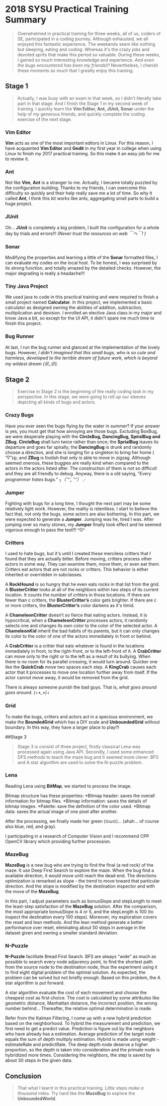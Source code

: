 # 2018 SYSU Practical Training Summary

>Overwhelmed in practical training for three weeks, all of us, coders of SE, participated in  a coding journey. Although exhausted, we all enjoyed this fantastic experience. The weekends seem like nothing but sleeping, eating and coding. Whereas it's the crazy jobs and devoted sprits that make this period so valuable. During these weeks, I gained so much interesting knowledge and experience. *And even the bugs encountered has been my friends!!!*  Nevertheless, I cherish these moments so much that I greatly enjoy this training.

## Stage 1

>Actually, I was busy with an exam in that week, so I didn't literally take part in that stage. And I finish the Stage 1 in my second week of training. I quickly learn the **Vim Editor, Ant, JUnit, Sonar** under the help of my generous friends, and quickly complete the coding exercise of the next stage.

### Vim Editor

**Vim** acts as one of the most important editors in Linux. For this reason, I have acquainted **Vim Editor** and **Gedit** in my first year in college when using Linux to finish my 2017 practical training. So this make it an easy job for me to review it.

### Ant

Not like **Vim**, **Ant** is a stranger to me. Actually, I became totally puzzled by the configuration building. Thanks to my friends, I can overcome this difficulty so quickly and their help really save me a lot of time. So why it called **Ant**, I think this kit works like ants, aggregating small parts to build a huge project.

### JUnit

Oh... **JUnit** is completely a big problem, I built the configuration for a whole day by trials and errors!!! *(Never trust the resources on web ￣へ￣! )* 

### Sonar

Modifying the properties and learning a little of the **Sonar** formatted files, I can evaluate my codes on the local host. To be honest, I was surprised by its strong function, and totally amazed by the detailed checks. However, the major degrading is really a headache!!!

### Tiny Java Project

We used java to code in this practical training and were required to finish a small project named **Calculator**. In this project, we implemented a basic calculator as designed owning the abilities of addition, subtraction, multiplication and devision. I enrolled an elective Java class in my major and know Java a bit, so except for the UI API, it didn't spare me much time to finish this project. 

### Bug Runner

At last, I run the bug runner and glanced at the implementation of the lovely bugs. However, *I didn't imagined that this small bugs, who is so cute and harmless, developed to the terrible dream of future work, which is beyond my wildest dream (＠_＠).*

## Stage 2

> Exercise in Stage 2 is the beginning of the really coding task in my perspective. In this stage, we were going to roll up our sleeves depicting all kinds of bugs and actors.

### Crazy Bugs

Have you ever seen the bugs flying by the water in summer? If your answer is yes, you must get that how annoying are those bugs. Excluding BoxBug, we were desperate playing with the **CircleBug, DancingBug, SpiralBug and ZBug**. **CircleBug** shall turn twice rather than once; the **SprialBug** leaves its departure and goes far spirally; the **DancingBug** is drunk and randomly choose a direction, and she is longing for a singleton to bring her home ( ‵▽′)ψ; and **ZBug** is foolish that only is able to move in zigzag. Although seemed onerous, these buggies are really kind when compared to the actors in the actors listed after. The construction of them is not so difficult and they are all friendly to debug. Anyway, there is a old saying, *"Every programmer hates bugs."  ╮（﹀_﹀）╭*

### Jumper

Fighting with bugs for a long time, I thought the next part may be some relatively light work. However, the reality is relentless. I start to believe the fact that, not only the bugs, some actors are also bothering. In this part, we were expected to generate a **Jumper**. Jumping was he, tired I was. After jumping over so many stones, my **Jumper** finally took effect and he seemed vigorous enough to pass the test!!! ^O^

### Critters

I used to hate bugs, but it's until I created these merciless critters that I found that they are actually bitter. Before moving, critters process other actors in some way. They can examine them, move them, or even eat them. Critters eat actors that are not rocks or critters. This behavior is either inherited or overridden in subclasses. 

A **RockHound** is so hungry that he even eats rocks in that list from the grid. A **BlusterCritter** looks at all of the neighbors within two steps of its current location. It counts the number of critters in those locations. If there are fewer than c critters, the **BlusterCritter’s** color gets brighter. If there are c or more critters, the **BlusterCritter’s** color darkens as it's timid.

A **ChameleonCritter** doesn’t so fierce that eating actors. Instead, it is hypocritical, when a **ChameleonCritter** processes actors, it randomly selects one and changes its own color to the color of the selected actor. A **ChameleonKid** inherit the bad habits of its parents, but it can only changes its color to the color of one of the actors immediately in front or behind.

A **CrabCritter** is a critter that eats whatever is found in the locations immediately in front, to the right-front, or to the left-front of it. A **CrabCritter** can move only to the right or to the left as a result of its bullying. When there is no room for its parallel crossing, it would turn around. Quicker one like the  **QuickCrab** move two spaces each step. A **KingCrab** causes each actor that it processes to move one location further away from itself. If the actor cannot move away, it would be removed from the grid.

There is always someone punish the bad guys. That is, *what goes around goes around. (ง •_•)ง*

### Grid

To make the bugs, critters and actors act in a specious environment, we make the **BoundedGrid** which has a DIY scale and **UnboundedGrid** without boundary. In this way, they have a larger place to play!!!

##Stage 3

>Stage 3 is consist of three project, firstly classical Lena was processed again using Java API. Secondly, I used some enhanced DFS methods to teach the maze bug and it seemed more clever. BFS and A star algorithm are used to solve the N-puzzle problem.

### Lena

Reading Lena using **BitMap**, we started to process the image.

Bitmap structure has these properties:
*Bitmap header: saves the overall information for bitmap files.
*Bitmap information: saves the details of bitmap images.
*Palette: save the definition of the color used.
*Bitmap data: saves the actual image of one pixel after another.

After the processing, we finally made her green (⊙ω⊙)... (ahah... of course also blue, red, and gray). 

I participating in a research of Computer Vision and I recommend CPP OpenCV library which providing further procession. 

### MazeBug

**MazeBug** is a new bug who are trying to find the final (a red rock) of the maze. It use Deep First Search to explore the maze. When the bug find a available direction, it would move until reach the dead end. The directions optimization is remarked as slope - the trend to move toward that particular direction. And the slope is modified by the destination inspector and with the move of the **MazeBug**.

In this part, I adjust parameters such as bonusSlope and stepLength to meet the least-step satisfaction of the **MazeBug** solution. After the comparison, the most appropriate bonusSlope is 4 or 5, and the stepLength is 100 (to inspect the destination every 100 steps). Moreover, my exploration covers the reset and lean methods. And the lean method generate a better performance over reset, eliminating about 50 steps in average in the dataset given and owning a smaller standard deviation.

### N-Puzzle

**N-Puzzle** facilitate Bread First Search. BFS are always "wide" as much as possible to search every node adjacency point, to find the shortest path from the source node to the destination node, thus the experiment using it to find eight digital problem of the optimal solution. As expected, the problem can be solved but not briefly enough. Based on this problem, the A star algorithm is put forward.

A star algorithm evaluate the cost of each movement and choose the cheapest cost as first choice. The cost is calculated by some attributes like geometric distance, Manhattan distance, the incorrect position, the wrong number behind... Thereafter, the relative optimal determination is made. 

Refer from the Kalman Filtering, I come up with a new hybrid prediction based on the neighborhood. To hybrid the measurement and prediction, we first need to get a predict value. Prediction is figure out by the neighbors who have already has a estimation. Average prediction of the target node equals the sum of depth multiply estimation. Hybrid is made using weight - estimateRate and predictRate. The deep depth node deserve a higher proportion, so the depth is taken into consideration and the primate node is hybridized more times. Considering the neighbors, the step is saved by about 30 steps in the given data.

## Conclusion

>That what I learnt in this practical training. *Little steps make a thousand miles.* Try hard like the **MazeBug** to explore the **UnboundedWorld**.
